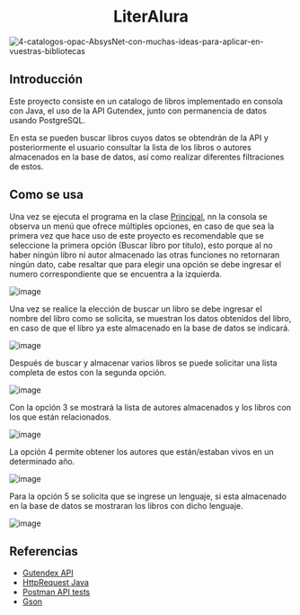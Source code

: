<h1 align="center">
  LiterAlura
</h1>

![4-catalogos-opac-AbsysNet-con-muchas-ideas-para-aplicar-en-vuestras-bibliotecas](https://github.com/user-attachments/assets/d0db1795-affd-477d-84d8-bc14f6f05dc6)

## Introducción 

Este proyecto consiste en un catalogo de libros implementado en consola con Java, el uso de la API Gutendex, junto con permanencia de datos usando PostgreSQL.

En esta se pueden buscar libros cuyos datos se obtendrán de la API y posteriormente el usuario consultar la lista de los libros o autores almacenados en la base de datos, así como realizar diferentes filtraciones de estos.

## Como se usa

Una vez se ejecuta el programa en la clase [Principal](src/main/java/com/jdvelez/LiterAlura_AluraChallenge/main/Principal.java), nn la consola se observa un menú que ofrece múltiples opciones, en caso de que sea la primera vez que hace uso de este proyecto es recomendable que se seleccione la primera opción (Buscar libro por titulo), esto porque al no haber ningún libro ni autor almacenado las otras funciones no retornaran ningún dato, cabe resaltar que para elegir una opción se debe ingresar el numero correspondiente que se encuentra a la izquierda.

![image](https://github.com/user-attachments/assets/b0962a9c-e081-4650-a402-8b75d80f6ecb)

Una vez se realice la elección de buscar un libro se debe ingresar el nombre del libro como se solicita, se muestran los datos obtenidos del libro, en caso de que el libro ya este almacenado en la base de datos se indicará.

![image](https://github.com/user-attachments/assets/4c6ca9ab-2522-4122-9a88-ce8677d8101b)

Después de buscar y almacenar varios libros se puede solicitar una lista completa de estos con la segunda opción.

![image](https://github.com/user-attachments/assets/39b23db5-5f5c-45cd-a8ac-485fa18f2a48)

Con la opción 3 se mostrará la lista de autores almacenados y los libros con los que están relacionados.

![image](https://github.com/user-attachments/assets/65207a61-d7c6-46b4-9a34-e16130b2c393)

La opción 4 permite obtener los autores que están/estaban vivos en un determinado año.

![image](https://github.com/user-attachments/assets/388efc40-c651-40fb-9120-3ad585beb0b7)

Para la opción 5 se solicita que se ingrese un lenguaje, si esta almacenado en la base de datos se mostraran los libros con dicho lenguaje.

![image](https://github.com/user-attachments/assets/1bad131c-f78d-40bb-abd4-0fc49cdae7f8)

## Referencias

- [Gutendex API](https://gutendex.com/)
- [HttpRequest Java](https://docs.oracle.com/en/java/javase/22/docs/api/java.net.http/java/net/http/HttpRequest.html)
- [Postman API tests](https://www.postman.com/)
- [Gson](https://central.sonatype.com/artifact/com.google.code.gson/gson/2.11.0)

